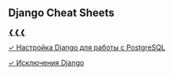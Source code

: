 ## Django Cheat Sheets
[❰❰❰](https://github.com/L1quide/CheatSeets/blob/master/README.md)

[✓ Настройка Django для работы с PostgreSQL](https://github.com/L1quide/CheatSeets/blob/master/Django_PgSQL.md)

[✓ Исключения Django](https://django.fun/docs/django/ru/3.0/ref/exceptions/#django.urls.NoReverseMatch)





